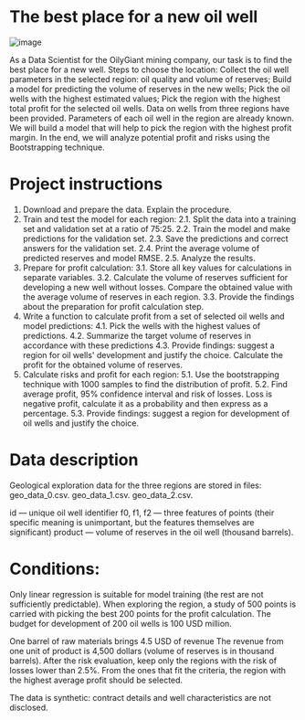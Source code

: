 # The best place for a new oil well

![image](https://user-images.githubusercontent.com/56832126/123948675-f945df00-d9a1-11eb-8914-83fb0301e7c3.png)


As a Data Scientist for the OilyGiant mining company, our task is to find the best place for a new well.
Steps to choose the location:
Collect the oil well parameters in the selected region: oil quality and volume of reserves;
Build a model for predicting the volume of reserves in the new wells;
Pick the oil wells with the highest estimated values;
Pick the region with the highest total profit for the selected oil wells.
Data on wells from three regions have been provided. Parameters of each oil well in the region are already known. We will build a model that will help to pick the region with the highest profit margin. In the end, we will analyze potential profit and risks using the Bootstrapping technique.


# Project instructions

1. Download and prepare the data. Explain the procedure.
2. Train and test the model for each region:
  2.1. Split the data into a training set and validation set at a ratio of 75:25.
  2.2. Train the model and make predictions for the validation set.
  2.3. Save the predictions and correct answers for the validation set.
  2.4. Print the average volume of predicted reserves and model RMSE.
  2.5. Analyze the results.
3. Prepare for profit calculation:
  3.1. Store all key values for calculations in separate variables.
  3.2. Calculate the volume of reserves sufficient for developing a new well without losses. Compare the obtained value with the average volume of reserves in each region.
  3.3. Provide the findings about the preparation for profit calculation step.
4. Write a function to calculate profit from a set of selected oil wells and model predictions:
  4.1. Pick the wells with the highest values of predictions.
  4.2. Summarize the target volume of reserves in accordance with these predictions
  4.3. Provide findings: suggest a region for oil wells' development and justify the choice. Calculate the profit for the obtained volume of reserves.
5. Calculate risks and profit for each region:
  5.1. Use the bootstrapping technique with 1000 samples to find the distribution of profit.
  5.2. Find average profit, 95% confidence interval and risk of losses. Loss is negative profit, calculate it as a probability and then express as a percentage.
  5.3. Provide findings: suggest a region for development of oil wells and justify the choice.


# Data description

Geological exploration data for the three regions are stored in files:
  geo_data_0.csv.
  geo_data_1.csv. 
  geo_data_2.csv.
  
  id — unique oil well identifier
  f0, f1, f2 — three features of points (their specific meaning is unimportant, but the features themselves are significant)
  product — volume of reserves in the oil well (thousand barrels).

# Conditions:

Only linear regression is suitable for model training (the rest are not sufficiently predictable).
When exploring the region, a study of 500 points is carried with picking the best 200 points for the profit calculation.
The budget for development of 200 oil wells is 100 USD million.

One barrel of raw materials brings 4.5 USD of revenue The revenue from one unit of product is 4,500 dollars (volume of reserves is in thousand barrels).
After the risk evaluation, keep only the regions with the risk of losses lower than 2.5%. From the ones that fit the criteria, the region with the highest average profit should be selected.

The data is synthetic: contract details and well characteristics are not disclosed.
